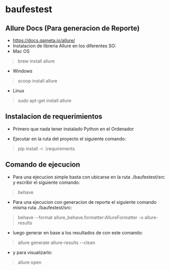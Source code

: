 # baufestest


## Allure Docs (Para generacion de Reporte)
- https://docs.qameta.io/allure/
- Instalacion de libreria Allure en los diferentes SO:
- Mac OS
> brew install allure
- Windows
> scoop install allure
- Linux
> sudo apt-get install allure

## Instalacion de requerimientos

- Primero que nada tener instalado Python en el Ordenador

- Ejecutar en la ruta del proyecto el siguiente comando:
> pip install -r .\requirements

## Comando de ejecucion

- Para una ejecucion simple basta con ubicarse en la ruta ./baufestest/src y escribir el siguiente comando:
> behave
- Para una ejecucion con generacion de reporte el siguiente comando misma ruta ./baufestest/src:
> behave --format allure_behave.formatter:AllureFormatter -o allure-results
- luego generar en base a los resultados de con este comando:
> allure generate allure-results --clean
- y para visualizarlo:
> allure open

